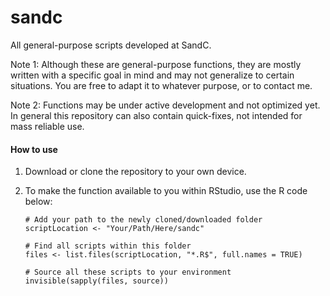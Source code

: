 # sandc
All general-purpose scripts developed at SandC.

Note 1: Although these are general-purpose functions, they are mostly written with a specific goal in mind and may not generalize to certain situations. You are free to adapt it to whatever purpose, or to contact me.

Note 2: Functions may be under active development and not optimized yet. In general this repository can also contain quick-fixes, not intended for mass reliable use.

#### How to use
1) Download or clone the repository to your own device.  
2) To make the function available to you within RStudio, use the R code below:

       # Add your path to the newly cloned/downloaded folder
       scriptLocation <- "Your/Path/Here/sandc"  
       
       # Find all scripts within this folder
       files <- list.files(scriptLocation, "*.R$", full.names = TRUE)  
       
       # Source all these scripts to your environment
       invisible(sapply(files, source))  
